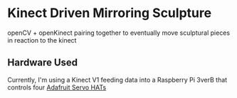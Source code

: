 # Kinect Driven Mirroring Sculpture
openCV + openKinect pairing together to eventually move sculptural pieces in reaction to the kinect

## Hardware Used

Currently, I'm using a Kinect V1 feeding data into a Raspberry Pi 3verB that controls four [Adafruit Servo HATs](https://www.adafruit.com/product/2327)